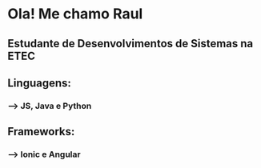 # Ola! Me chamo Raul

## Estudante de Desenvolvimentos de Sistemas na ETEC

## Linguagens:

### --> JS, Java e Python 

## Frameworks:

### --> Ionic e Angular
